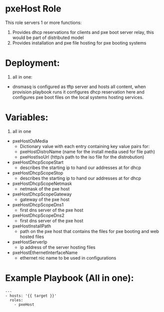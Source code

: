 # pxeHost Role
This role servers 1 or more functions:
1. Provides dhcp reservations for clients and pxe boot server relay, this would be part of distributed model
2. Provides installation and pxe file hosting for pxe booting systems

# Deployment:
1. all in one:
- dnsmasq is configured as tftp server and hosts all content, when provision playbook runs it configures dhcp reservation here and configures pxe boot files on the local systems hosting services.

# Variables:
1. all in one
- pxeHostOsMedia
  * Dictionary value with each entry containing key value pairs for: 
  * pxeHostDistroName (name for the install media used for file path)
  * pxeHostIsoUrl (http/s path to the iso file for the distrobution)
- pxeHostDhcpScopeStart
  * describes the starting ip to hand our addresses at for dhcp
- pxeHostDhcpScopeStop
  * describes the starting ip to hand our addresses at for dhcp
- pxeHostDhcpScopeNetmask
  * netmask of the pxe host
- pxeHostDhcpScopeGateway
  * gateway of the pxe host
- pxeHostDhcpScopeDns1
  * first dns server of the pxe host
- pxeHostDhcpScopeDns2
  * first dns server of the pxe host
- pxeHostInstallPath
  * path on the pxe host that contains the files for pxe booting and web hosted files
- pxeHostServerIp
  * ip address of the server hosting files
- pxeHostEthernetInterfaceName
  * ethernet nic name to be used in configurations

# Example Playbook (All in one):
```
---
- hosts: '{{ target }}'
  roles:
    - pxeHost
```
